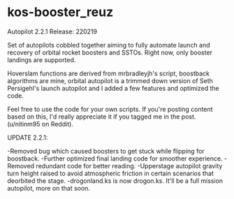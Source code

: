# kos-booster_reuz
Autopilot 2.2.1
Release: 220219

Set of autopilots cobbled together aiming to fully automate launch and recovery of orbital rocket boosters and SSTOs. Right now, only booster landings are supported.

Hoverslam functions are derived from mrbradleyjh's script, boostback algorithms are mine, orbital autopilot is a trimmed down version of Seth Persigehl's launch autopilot and I added a few features and optimized the code.

Feel free to use the code for your own scripts. If you're posting content based on this, I'd really appreciate it if you tagged me in the post. (u/nitinm95 on Reddit).

UPDATE 2.2.1:

-Removed bug which caused boosters to get stuck while flipping for boostback.
-Further optimized final landing code for smoother experience.
-Removed redundant code for better reading.
-Upperstage autopilot gravity turn height raised to avoid atmospheric friction in certain scenarios that deorbited the stage.
-drogonland.ks is now drogon.ks. It'll be a full mission autopilot, more on that soon.
